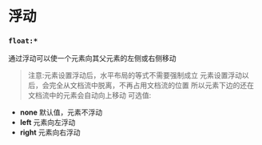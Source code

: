 # 浮动
### `float:*`
通过浮动可以使一个元素向其父元素的左侧或右侧移动
> 注意:元素设置浮动后，水平布局的等式不需要强制成立
> 元素设置浮动以后，会完全从文档流中脱离，不再占用文档流的位置
> 所以元素下边的还在文档流中的元素会自动向上移动
可选值:
 - **none** 默认值，元素不浮动
 - **left** 元素向左浮动
 - **right** 元素向右浮动

